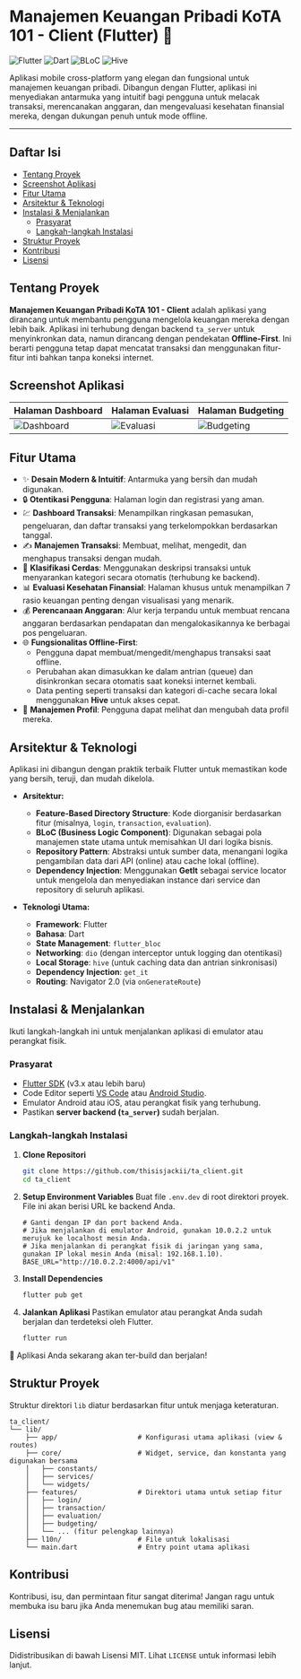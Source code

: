 # Manajemen Keuangan Pribadi KoTA 101 - Client (Flutter) 📱

![Flutter](https://img.shields.io/badge/Flutter-02569B?style=for-the-badge&logo=flutter&logoColor=white)
![Dart](https://img.shields.io/badge/Dart-0175C2?style=for-the-badge&logo=dart&logoColor=white)
![BLoC](https://img.shields.io/badge/BLoC-45A6F5?style=for-the-badge)
![Hive](https://img.shields.io/badge/Hive-FFD234?style=for-the-badge)

Aplikasi mobile cross-platform yang elegan dan fungsional untuk manajemen keuangan pribadi. Dibangun dengan Flutter, aplikasi ini menyediakan antarmuka yang intuitif bagi pengguna untuk melacak transaksi, merencanakan anggaran, dan mengevaluasi kesehatan finansial mereka, dengan dukungan penuh untuk mode offline.

---

## Daftar Isi

- [Tentang Proyek](#tentang-proyek)
- [Screenshot Aplikasi](#screenshot-aplikasi)
- [Fitur Utama](#fitur-utama)
- [Arsitektur & Teknologi](#arsitektur--teknologi)
- [Instalasi & Menjalankan](#instalasi--menjalankan)
  - [Prasyarat](#prasyarat)
  - [Langkah-langkah Instalasi](#langkah-langkah-instalasi)
- [Struktur Proyek](#struktur-proyek)
- [Kontribusi](#kontribusi)
- [Lisensi](#lisensi)

## Tentang Proyek

**Manajemen Keuangan Pribadi KoTA 101 - Client** adalah aplikasi yang dirancang untuk membantu pengguna mengelola keuangan mereka dengan lebih baik. Aplikasi ini terhubung dengan backend `ta_server` untuk menyinkronkan data, namun dirancang dengan pendekatan **Offline-First**. Ini berarti pengguna tetap dapat mencatat transaksi dan menggunakan fitur-fitur inti bahkan tanpa koneksi internet.

## Screenshot Aplikasi

| Halaman Dashboard                                | Halaman Evaluasi                               | Halaman Budgeting                                |
| ------------------------------------------------ | ---------------------------------------------- | ------------------------------------------------ |
| ![Dashboard](https://via.placeholder.com/250x500) | ![Evaluasi](https://via.placeholder.com/250x500) | ![Budgeting](https://via.placeholder.com/250x500) |

## Fitur Utama

-   ✨ **Desain Modern & Intuitif**: Antarmuka yang bersih dan mudah digunakan.
-   🔒 **Otentikasi Pengguna**: Halaman login dan registrasi yang aman.
-   💹 **Dashboard Transaksi**: Menampilkan ringkasan pemasukan, pengeluaran, dan daftar transaksi yang terkelompokkan berdasarkan tanggal.
-   ✍️ **Manajemen Transaksi**: Membuat, melihat, mengedit, dan menghapus transaksi dengan mudah.
-   🧠 **Klasifikasi Cerdas**: Menggunakan deskripsi transaksi untuk menyarankan kategori secara otomatis (terhubung ke backend).
-   📊 **Evaluasi Kesehatan Finansial**: Halaman khusus untuk menampilkan 7 rasio keuangan penting dengan visualisasi yang menarik.
-   💰 **Perencanaan Anggaran**: Alur kerja terpandu untuk membuat rencana anggaran berdasarkan pendapatan dan mengalokasikannya ke berbagai pos pengeluaran.
-   🌐 **Fungsionalitas Offline-First**:
    -   Pengguna dapat membuat/mengedit/menghapus transaksi saat offline.
    -   Perubahan akan dimasukkan ke dalam antrian (queue) dan disinkronkan secara otomatis saat koneksi internet kembali.
    -   Data penting seperti transaksi dan kategori di-cache secara lokal menggunakan **Hive** untuk akses cepat.
-   👤 **Manajemen Profil**: Pengguna dapat melihat dan mengubah data profil mereka.

## Arsitektur & Teknologi

Aplikasi ini dibangun dengan praktik terbaik Flutter untuk memastikan kode yang bersih, teruji, dan mudah dikelola.

-   **Arsitektur:**
    -   **Feature-Based Directory Structure**: Kode diorganisir berdasarkan fitur (misalnya, `login`, `transaction`, `evaluation`).
    -   **BLoC (Business Logic Component)**: Digunakan sebagai pola manajemen state utama untuk memisahkan UI dari logika bisnis.
    -   **Repository Pattern**: Abstraksi untuk sumber data, menangani logika pengambilan data dari API (online) atau cache lokal (offline).
    -   **Dependency Injection**: Menggunakan **GetIt** sebagai service locator untuk mengelola dan menyediakan instance dari service dan repository di seluruh aplikasi.

-   **Teknologi Utama:**
    -   **Framework**: Flutter
    -   **Bahasa**: Dart
    -   **State Management**: `flutter_bloc`
    -   **Networking**: `dio` (dengan interceptor untuk logging dan otentikasi)
    -   **Local Storage**: `hive` (untuk caching data dan antrian sinkronisasi)
    -   **Dependency Injection**: `get_it`
    -   **Routing**: Navigator 2.0 (via `onGenerateRoute`)

## Instalasi & Menjalankan

Ikuti langkah-langkah ini untuk menjalankan aplikasi di emulator atau perangkat fisik.

### Prasyarat

-   [Flutter SDK](https://docs.flutter.dev/get-started/install) (v3.x atau lebih baru)
-   Code Editor seperti [VS Code](https://code.visualstudio.com/) atau [Android Studio](https://developer.android.com/studio).
-   Emulator Android atau iOS, atau perangkat fisik yang terhubung.
-   Pastikan **server backend (`ta_server`)** sudah berjalan.

### Langkah-langkah Instalasi

1.  **Clone Repositori**
    ```bash
    git clone https://github.com/thisisjackii/ta_client.git
    cd ta_client
    ```

2.  **Setup Environment Variables**
    Buat file `.env.dev` di root direktori proyek. File ini akan berisi URL ke backend Anda.

    ```env
    # Ganti dengan IP dan port backend Anda.
    # Jika menjalankan di emulator Android, gunakan 10.0.2.2 untuk merujuk ke localhost mesin Anda.
    # Jika menjalankan di perangkat fisik di jaringan yang sama, gunakan IP lokal mesin Anda (misal: 192.168.1.10).
    BASE_URL="http://10.0.2.2:4000/api/v1"
    ```

3.  **Install Dependencies**
    ```bash
    flutter pub get
    ```

4.  **Jalankan Aplikasi**
    Pastikan emulator atau perangkat Anda sudah berjalan dan terdeteksi oleh Flutter.

    ```bash
    flutter run
    ```

🚀 Aplikasi Anda sekarang akan ter-build dan berjalan!

## Struktur Proyek

Struktur direktori `lib` diatur berdasarkan fitur untuk menjaga keteraturan.

```
ta_client/
└── lib/
    ├── app/                    # Konfigurasi utama aplikasi (view & routes)
    ├── core/                   # Widget, service, dan konstanta yang digunakan bersama
    │   ├── constants/
    │   ├── services/
    │   └── widgets/
    ├── features/               # Direktori utama untuk setiap fitur
    │   ├── login/
    │   ├── transaction/
    │   ├── evaluation/
    │   ├── budgeting/
    │   └── ... (fitur pelengkap lainnya)
    ├── l10n/                   # File untuk lokalisasi
    └── main.dart               # Entry point utama aplikasi
```

## Kontribusi

Kontribusi, isu, dan permintaan fitur sangat diterima! Jangan ragu untuk membuka isu baru jika Anda menemukan bug atau memiliki saran.

## Lisensi

Didistribusikan di bawah Lisensi MIT. Lihat `LICENSE` untuk informasi lebih lanjut.
